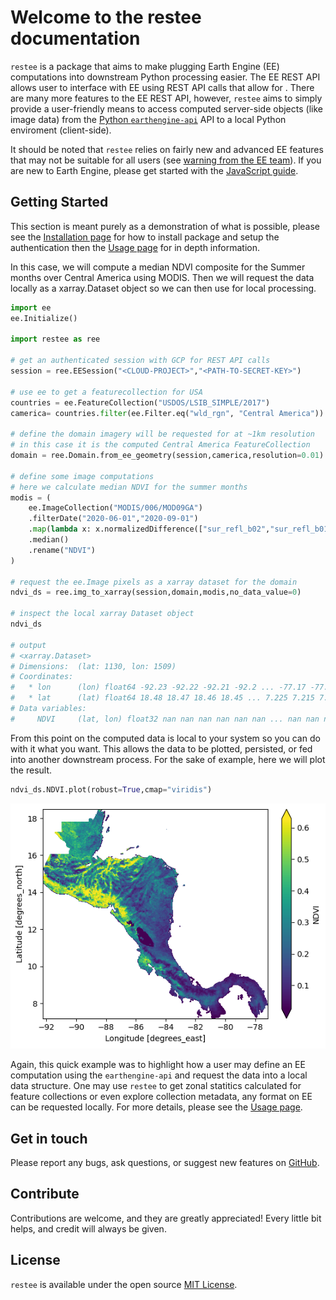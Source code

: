 # Welcome to the restee documentation

`restee` is a package that aims to make plugging Earth Engine (EE) computations into downstream Python processing easier. The EE REST API allows user to interface with EE using REST API calls that allow for . There are many more features to the EE REST API, however, `restee` aims to simply provide a user-friendly means to access computed server-side objects (like image data) from the [Python `earthengine-api`](https://developers.google.com/earth-engine/guides/python_install) API to a local Python enviroment (client-side).

It should be noted that `restee` relies on fairly new and advanced EE features that may not be suitable for all users (see [warning from the EE team](https://developers.google.com/earth-engine/reference#audience)). If you are new to Earth Engine, please get started with the [JavaScript guide](https://developers.google.com/earth-engine/getstarted).

## Getting Started

This section is meant purely as a demonstration of what is possible, please see the [Installation page](/installation) for how to install package and setup the authentication then the [Usage page](/usage) for in depth information.

In this case, we will compute a median NDVI composite for the Summer months over Central America using MODIS. Then we will request the data locally as a xarray.Dataset object so we can then use for local processing.

```python
import ee
ee.Initialize()

import restee as ree

# get an authenticated session with GCP for REST API calls
session = ree.EESession("<CLOUD-PROJECT>","<PATH-TO-SECRET-KEY>")

# use ee to get a featurecollection for USA
countries = ee.FeatureCollection("USDOS/LSIB_SIMPLE/2017")
camerica= countries.filter(ee.Filter.eq("wld_rgn", "Central America"))

# define the domain imagery will be requested for at ~1km resolution
# in this case it is the computed Central America FeatureCollection
domain = ree.Domain.from_ee_geometry(session,camerica,resolution=0.01)

# define some image computations
# here we calculate median NDVI for the summer months
modis = (
    ee.ImageCollection("MODIS/006/MOD09GA")
    .filterDate("2020-06-01","2020-09-01")
    .map(lambda x: x.normalizedDifference(["sur_refl_b02","sur_refl_b01"]))
    .median()
    .rename("NDVI")
)

# request the ee.Image pixels as a xarray dataset for the domain
ndvi_ds = ree.img_to_xarray(session,domain,modis,no_data_value=0)

# inspect the local xarray Dataset object
ndvi_ds

# output
# <xarray.Dataset>
# Dimensions:  (lat: 1130, lon: 1509)
# Coordinates:
#   * lon      (lon) float64 -92.23 -92.22 -92.21 -92.2 ... -77.17 -77.16 -77.15
#   * lat      (lat) float64 18.48 18.47 18.46 18.45 ... 7.225 7.215 7.205 7.195
# Data variables:
#     NDVI     (lat, lon) float32 nan nan nan nan nan nan ... nan nan nan nan nan
```

From this point on the computed data is local to your system so you can do with it what you want. This allows the data to be plotted, persisted, or fed into another downstream process. For the sake of example, here we will plot the result.

```python
ndvi_ds.NDVI.plot(robust=True,cmap="viridis")
```

![MODIS Summer NDVI](img/modis_ndvi_example.png)

Again, this quick example was to highlight how a user may define an EE computation using the `earthengine-api` and request the data into a local data structure. One may use `restee` to get zonal statitics calculated for feature collections or even explore collection metadata, any format on EE can be requested locally. For more details, please see the [Usage page](/usage).

## Get in touch

Please report any bugs, ask questions, or suggest new features on [GitHub](https://github.com/KMarkert/restee/issues).

## Contribute

Contributions are welcome, and they are greatly appreciated! Every little bit helps, and credit will always be given.

## License

`restee` is available under the open source [MIT License](https://github.com/KMarkert/restee/blob/main/LICENSE).
